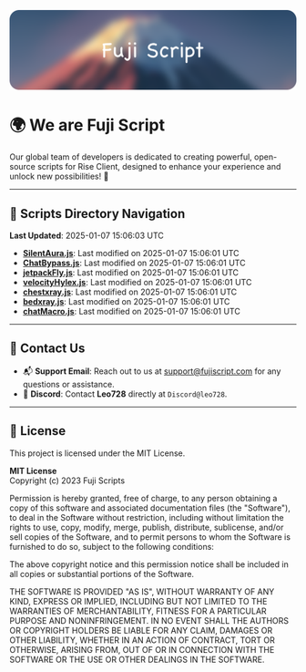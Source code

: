 ![Banner](.github/b.webp)

# 🌍 **We are Fuji Script**

Our global team of developers is dedicated to creating powerful, open-source scripts for Rise Client, designed to enhance your experience and unlock new possibilities! 🌟

---
<!-- SCRIPTS_NAVIGATION_START -->
## 📂 **Scripts Directory Navigation**

**Last Updated**: 2025-01-07 15:06:03 UTC

- **[SilentAura.js](scripts/SilentAura.js)**: Last modified on 2025-01-07 15:06:01 UTC
- **[ChatBypass.js](scripts/ChatBypass.js)**: Last modified on 2025-01-07 15:06:01 UTC
- **[jetpackFly.js](scripts/jetpackFly.js)**: Last modified on 2025-01-07 15:06:01 UTC
- **[velocityHylex.js](scripts/velocityHylex.js)**: Last modified on 2025-01-07 15:06:01 UTC
- **[chestxray.js](scripts/chestxray.js)**: Last modified on 2025-01-07 15:06:01 UTC
- **[bedxray.js](scripts/bedxray.js)**: Last modified on 2025-01-07 15:06:01 UTC
- **[chatMacro.js](scripts/chatMacro.js)**: Last modified on 2025-01-07 15:06:01 UTC

<!-- SCRIPTS_NAVIGATION_END -->

---

## 💬 **Contact Us**  
- 📬 **Support Email**: Reach out to us at [support@fujiscript.com](mailto:support@fujiscript.com) for any questions or assistance.  
- 💬 **Discord**: Contact **Leo728** directly at `Discord@leo728`.

---

## 📜 **License**

This project is licensed under the MIT License.  

**MIT License**  
Copyright (c) 2023 Fuji Scripts  

Permission is hereby granted, free of charge, to any person obtaining a copy of this software and associated documentation files (the "Software"), to deal in the Software without restriction, including without limitation the rights to use, copy, modify, merge, publish, distribute, sublicense, and/or sell copies of the Software, and to permit persons to whom the Software is furnished to do so, subject to the following conditions:  

The above copyright notice and this permission notice shall be included in all copies or substantial portions of the Software.  

THE SOFTWARE IS PROVIDED "AS IS", WITHOUT WARRANTY OF ANY KIND, EXPRESS OR IMPLIED, INCLUDING BUT NOT LIMITED TO THE WARRANTIES OF MERCHANTABILITY, FITNESS FOR A PARTICULAR PURPOSE AND NONINFRINGEMENT. IN NO EVENT SHALL THE AUTHORS OR COPYRIGHT HOLDERS BE LIABLE FOR ANY CLAIM, DAMAGES OR OTHER LIABILITY, WHETHER IN AN ACTION OF CONTRACT, TORT OR OTHERWISE, ARISING FROM, OUT OF OR IN CONNECTION WITH THE SOFTWARE OR THE USE OR OTHER DEALINGS IN THE SOFTWARE.  
